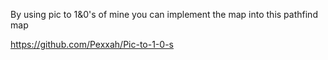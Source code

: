 By using pic to 1&0's of mine you can implement the map into this pathfind map

https://github.com/Pexxah/Pic-to-1-0-s

